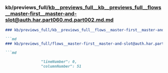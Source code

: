 ### kb/previews_full/kb__previews_full__kb__previews_full__flows__master-first__master-and-slot@auth.har.part060.md.part002.md.md

```md
### kb/previews_full/kb__previews_full__flows__master-first__master-and-slot@auth.har.part060.md.part002.md

```md
### kb/previews_full/flows__master-first__master-and-slot@auth.har.part060.md (part 002)

```md

                "lineNumber": 0,
                "columnNumber": 51
```

```

```

```
